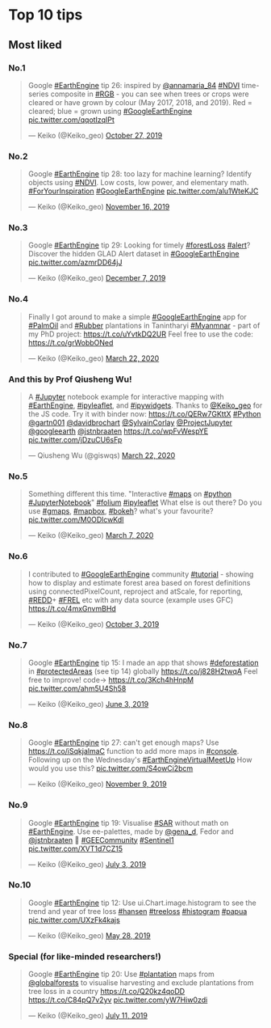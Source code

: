 <!-- Global site tag (gtag.js) - Google Analytics -->
<script async src="https://www.googletagmanager.com/gtag/js?id=UA-151917115-1"></script>
<script>
  window.dataLayer = window.dataLayer || [];
  function gtag(){dataLayer.push(arguments);}
  gtag('js', new Date());

  gtag('config', 'UA-151917115-1');
</script>

# Top 10 tips
## Most liked

### No.1 

<blockquote class="twitter-tweet" data-partner="tweetdeck"><p lang="en" dir="ltr">Google <a href="https://twitter.com/hashtag/EarthEngine?src=hash&amp;ref_src=twsrc%5Etfw">#EarthEngine</a> tip 26: inspired by <a href="https://twitter.com/annamaria_84?ref_src=twsrc%5Etfw">@annamaria_84</a> <a href="https://twitter.com/hashtag/NDVI?src=hash&amp;ref_src=twsrc%5Etfw">#NDVI</a> time-series composite in <a href="https://twitter.com/hashtag/RGB?src=hash&amp;ref_src=twsrc%5Etfw">#RGB</a> - you can see when trees or crops were cleared or have grown by colour (May 2017, 2018, and 2019). Red = cleared; blue = grown using <a href="https://twitter.com/hashtag/GoogleEarthEngine?src=hash&amp;ref_src=twsrc%5Etfw">#GoogleEarthEngine</a> <a href="https://t.co/qqotIzqIPt">pic.twitter.com/qqotIzqIPt</a></p>&mdash; Keiko (@Keiko_geo) <a href="https://twitter.com/Keiko_geo/status/1188451445617713152?ref_src=twsrc%5Etfw">October 27, 2019</a></blockquote>
<script async src="https://platform.twitter.com/widgets.js" charset="utf-8"></script>


### No.2

<blockquote class="twitter-tweet" data-partner="tweetdeck"><p lang="en" dir="ltr">Google <a href="https://twitter.com/hashtag/EarthEngine?src=hash&amp;ref_src=twsrc%5Etfw">#EarthEngine</a> tip 28: too lazy for machine learning? Identify objects using <a href="https://twitter.com/hashtag/NDVI?src=hash&amp;ref_src=twsrc%5Etfw">#NDVI</a>. Low costs, low power, and elementary math. <a href="https://twitter.com/hashtag/ForYourInspiration?src=hash&amp;ref_src=twsrc%5Etfw">#ForYourInspiration</a> <a href="https://twitter.com/hashtag/GoogleEarthEngine?src=hash&amp;ref_src=twsrc%5Etfw">#GoogleEarthEngine</a> <a href="https://t.co/alu1WteKJC">pic.twitter.com/alu1WteKJC</a></p>&mdash; Keiko (@Keiko_geo) <a href="https://twitter.com/Keiko_geo/status/1195713095987019776?ref_src=twsrc%5Etfw">November 16, 2019</a></blockquote>
<script async src="https://platform.twitter.com/widgets.js" charset="utf-8"></script>


### No.3

<blockquote class="twitter-tweet" data-partner="tweetdeck"><p lang="en" dir="ltr">Google <a href="https://twitter.com/hashtag/EarthEngine?src=hash&amp;ref_src=twsrc%5Etfw">#EarthEngine</a> tip 29: Looking for timely <a href="https://twitter.com/hashtag/forestLoss?src=hash&amp;ref_src=twsrc%5Etfw">#forestLoss</a> <a href="https://twitter.com/hashtag/alert?src=hash&amp;ref_src=twsrc%5Etfw">#alert</a>? Discover the hidden GLAD Alert dataset in <a href="https://twitter.com/hashtag/GoogleEarthEngine?src=hash&amp;ref_src=twsrc%5Etfw">#GoogleEarthEngine</a> <a href="https://t.co/azmrDD64jJ">pic.twitter.com/azmrDD64jJ</a></p>&mdash; Keiko (@Keiko_geo) <a href="https://twitter.com/Keiko_geo/status/1203427546198663169?ref_src=twsrc%5Etfw">December 7, 2019</a></blockquote>
<script async src="https://platform.twitter.com/widgets.js" charset="utf-8"></script>


### No.4
<blockquote class="twitter-tweet"><p lang="en" dir="ltr">Finally I got around to make a simple <a href="https://twitter.com/hashtag/GoogleEarthEngine?src=hash&amp;ref_src=twsrc%5Etfw">#GoogleEarthEngine</a> app for <a href="https://twitter.com/hashtag/PalmOil?src=hash&amp;ref_src=twsrc%5Etfw">#PalmOil</a> and <a href="https://twitter.com/hashtag/Rubber?src=hash&amp;ref_src=twsrc%5Etfw">#Rubber</a> plantations in Tanintharyi <a href="https://twitter.com/hashtag/Myanmnar?src=hash&amp;ref_src=twsrc%5Etfw">#Myanmnar</a> - part of my PhD project: <a href="https://t.co/uYvtkDQ2UR">https://t.co/uYvtkDQ2UR</a> Feel free to use the code: <a href="https://t.co/grWobbONed">https://t.co/grWobbONed</a></p>&mdash; Keiko (@Keiko_geo) <a href="https://twitter.com/Keiko_geo/status/1241728998486478850?ref_src=twsrc%5Etfw">March 22, 2020</a></blockquote> <script async src="https://platform.twitter.com/widgets.js" charset="utf-8"></script>

### And this by Prof Qiusheng Wu! 
<blockquote class="twitter-tweet"><p lang="en" dir="ltr">A <a href="https://twitter.com/hashtag/Jupyter?src=hash&amp;ref_src=twsrc%5Etfw">#Jupyter</a> notebook example for interactive mapping with <a href="https://twitter.com/hashtag/EarthEngine?src=hash&amp;ref_src=twsrc%5Etfw">#EarthEngine</a>, <a href="https://twitter.com/hashtag/ipyleaflet?src=hash&amp;ref_src=twsrc%5Etfw">#ipyleaflet</a>, and <a href="https://twitter.com/hashtag/ipywidgets?src=hash&amp;ref_src=twsrc%5Etfw">#ipywidgets</a>. Thanks to <a href="https://twitter.com/Keiko_geo?ref_src=twsrc%5Etfw">@Keiko_geo</a> for the JS code. Try it with binder now: <a href="https://t.co/QERw7GKttX">https://t.co/QERw7GKttX</a> <a href="https://twitter.com/hashtag/Python?src=hash&amp;ref_src=twsrc%5Etfw">#Python</a> <a href="https://twitter.com/gartn001?ref_src=twsrc%5Etfw">@gartn001</a> <a href="https://twitter.com/davidbrochart?ref_src=twsrc%5Etfw">@davidbrochart</a> <a href="https://twitter.com/SylvainCorlay?ref_src=twsrc%5Etfw">@SylvainCorlay</a> <a href="https://twitter.com/ProjectJupyter?ref_src=twsrc%5Etfw">@ProjectJupyter</a> <a href="https://twitter.com/googleearth?ref_src=twsrc%5Etfw">@googleearth</a> <a href="https://twitter.com/jstnbraaten?ref_src=twsrc%5Etfw">@jstnbraaten</a> <a href="https://t.co/wpFvWespYE">https://t.co/wpFvWespYE</a> <a href="https://t.co/jDzuCU6sFp">pic.twitter.com/jDzuCU6sFp</a></p>&mdash; Qiusheng Wu (@giswqs) <a href="https://twitter.com/giswqs/status/1241767209350901760?ref_src=twsrc%5Etfw">March 22, 2020</a></blockquote> <script async src="https://platform.twitter.com/widgets.js" charset="utf-8"></script>


### No.5
<blockquote class="twitter-tweet"><p lang="en" dir="ltr">Something different this time. &quot;Interactive <a href="https://twitter.com/hashtag/maps?src=hash&amp;ref_src=twsrc%5Etfw">#maps</a> on <a href="https://twitter.com/hashtag/python?src=hash&amp;ref_src=twsrc%5Etfw">#python</a> <a href="https://twitter.com/hashtag/JupyterNotebook?src=hash&amp;ref_src=twsrc%5Etfw">#JupyterNotebook</a>&quot; <a href="https://twitter.com/hashtag/folium?src=hash&amp;ref_src=twsrc%5Etfw">#folium</a> <a href="https://twitter.com/hashtag/ipyleaflet?src=hash&amp;ref_src=twsrc%5Etfw">#ipyleaflet</a> What else is out there? Do you use <a href="https://twitter.com/hashtag/gmaps?src=hash&amp;ref_src=twsrc%5Etfw">#gmaps</a>, <a href="https://twitter.com/hashtag/mapbox?src=hash&amp;ref_src=twsrc%5Etfw">#mapbox</a>, <a href="https://twitter.com/hashtag/bokeh?src=hash&amp;ref_src=twsrc%5Etfw">#bokeh</a>? what&#39;s your favourite? <a href="https://t.co/M0ODlcwKdI">pic.twitter.com/M0ODlcwKdI</a></p>&mdash; Keiko (@Keiko_geo) <a href="https://twitter.com/Keiko_geo/status/1236404022715789313?ref_src=twsrc%5Etfw">March 7, 2020</a></blockquote> <script async src="https://platform.twitter.com/widgets.js" charset="utf-8"></script>


### No.6
<blockquote class="twitter-tweet" data-partner="tweetdeck"><p lang="en" dir="ltr">I contributed to <a href="https://twitter.com/hashtag/GoogleEarthEngine?src=hash&amp;ref_src=twsrc%5Etfw">#GoogleEarthEngine</a> community <a href="https://twitter.com/hashtag/tutorial?src=hash&amp;ref_src=twsrc%5Etfw">#tutorial</a> - showing how to display and estimate forest area based on forest definitions using connectedPixelCount, reproject and atScale, for reporting, <a href="https://twitter.com/hashtag/REDD?src=hash&amp;ref_src=twsrc%5Etfw">#REDD</a>+ <a href="https://twitter.com/hashtag/FREL?src=hash&amp;ref_src=twsrc%5Etfw">#FREL</a> etc with any data source (example uses GFC) <a href="https://t.co/4mxGnvmBHd">https://t.co/4mxGnvmBHd</a></p>&mdash; Keiko (@Keiko_geo) <a href="https://twitter.com/Keiko_geo/status/1179719153222991872?ref_src=twsrc%5Etfw">October 3, 2019</a></blockquote>
<script async src="https://platform.twitter.com/widgets.js" charset="utf-8"></script>


### No.7
<blockquote class="twitter-tweet" data-partner="tweetdeck"><p lang="en" dir="ltr">Google <a href="https://twitter.com/hashtag/EarthEngine?src=hash&amp;ref_src=twsrc%5Etfw">#EarthEngine</a> tip 15: I made an app that shows <a href="https://twitter.com/hashtag/deforestation?src=hash&amp;ref_src=twsrc%5Etfw">#deforestation</a> in <a href="https://twitter.com/hashtag/protectedAreas?src=hash&amp;ref_src=twsrc%5Etfw">#protectedAreas</a> (see tip 14) globally <a href="https://t.co/j828H2twqA">https://t.co/j828H2twqA</a> Feel free to improve! code-&gt; <a href="https://t.co/3Kch4hHnpM">https://t.co/3Kch4hHnpM</a> <a href="https://t.co/ahm5U4Sh58">pic.twitter.com/ahm5U4Sh58</a></p>&mdash; Keiko (@Keiko_geo) <a href="https://twitter.com/Keiko_geo/status/1135510020832079875?ref_src=twsrc%5Etfw">June 3, 2019</a></blockquote>
<script async src="https://platform.twitter.com/widgets.js" charset="utf-8"></script>


### No.8
<blockquote class="twitter-tweet" data-partner="tweetdeck"><p lang="en" dir="ltr">Google <a href="https://twitter.com/hashtag/EarthEngine?src=hash&amp;ref_src=twsrc%5Etfw">#EarthEngine</a> tip 27: can&#39;t get enough maps? Use <a href="https://t.co/iSqkjalmaC">https://t.co/iSqkjalmaC</a> function to add more maps in <a href="https://twitter.com/hashtag/console?src=hash&amp;ref_src=twsrc%5Etfw">#console</a>.  Following up on the Wednesday&#39;s <a href="https://twitter.com/hashtag/EarthEngineVirtualMeetUp?src=hash&amp;ref_src=twsrc%5Etfw">#EarthEngineVirtualMeetUp</a> How would you use this? <a href="https://t.co/S4owCi2bcm">pic.twitter.com/S4owCi2bcm</a></p>&mdash; Keiko (@Keiko_geo) <a href="https://twitter.com/Keiko_geo/status/1193175669263552513?ref_src=twsrc%5Etfw">November 9, 2019</a></blockquote>
<script async src="https://platform.twitter.com/widgets.js" charset="utf-8"></script>


### No.9
<blockquote class="twitter-tweet" data-partner="tweetdeck"><p lang="en" dir="ltr">Google <a href="https://twitter.com/hashtag/EarthEngine?src=hash&amp;ref_src=twsrc%5Etfw">#EarthEngine</a> tip 19: Visualise <a href="https://twitter.com/hashtag/SAR?src=hash&amp;ref_src=twsrc%5Etfw">#SAR</a> without math on <a href="https://twitter.com/hashtag/EarthEngine?src=hash&amp;ref_src=twsrc%5Etfw">#EarthEngine</a>. Use ee-palettes, made by <a href="https://twitter.com/gena_d?ref_src=twsrc%5Etfw">@gena_d</a>, Fedor and <a href="https://twitter.com/jstnbraaten?ref_src=twsrc%5Etfw">@jstnbraaten</a> 🙏 <a href="https://twitter.com/hashtag/GEECommunity?src=hash&amp;ref_src=twsrc%5Etfw">#GEECommunity</a> <a href="https://twitter.com/hashtag/Sentinel1?src=hash&amp;ref_src=twsrc%5Etfw">#Sentinel1</a> <a href="https://t.co/XVT1d7CZ15">pic.twitter.com/XVT1d7CZ15</a></p>&mdash; Keiko (@Keiko_geo) <a href="https://twitter.com/Keiko_geo/status/1146543481395040257?ref_src=twsrc%5Etfw">July 3, 2019</a></blockquote>
<script async src="https://platform.twitter.com/widgets.js" charset="utf-8"></script>


### No.10
<blockquote class="twitter-tweet" data-partner="tweetdeck"><p lang="en" dir="ltr">Google <a href="https://twitter.com/hashtag/EarthEngine?src=hash&amp;ref_src=twsrc%5Etfw">#EarthEngine</a> tip 12: Use ui.Chart.image.histogram to see the trend and year of tree loss <a href="https://twitter.com/hashtag/hansen?src=hash&amp;ref_src=twsrc%5Etfw">#hansen</a> <a href="https://twitter.com/hashtag/treeloss?src=hash&amp;ref_src=twsrc%5Etfw">#treeloss</a> <a href="https://twitter.com/hashtag/histogram?src=hash&amp;ref_src=twsrc%5Etfw">#histogram</a> <a href="https://twitter.com/hashtag/papua?src=hash&amp;ref_src=twsrc%5Etfw">#papua</a> <a href="https://t.co/UXzFk4kajs">pic.twitter.com/UXzFk4kajs</a></p>&mdash; Keiko (@Keiko_geo) <a href="https://twitter.com/Keiko_geo/status/1133400695888072706?ref_src=twsrc%5Etfw">May 28, 2019</a></blockquote>
<script async src="https://platform.twitter.com/widgets.js" charset="utf-8"></script>


### Special (for like-minded researchers!)
<blockquote class="twitter-tweet" data-partner="tweetdeck"><p lang="en" dir="ltr">Google <a href="https://twitter.com/hashtag/EarthEngine?src=hash&amp;ref_src=twsrc%5Etfw">#EarthEngine</a> tip 20: Use <a href="https://twitter.com/hashtag/plantation?src=hash&amp;ref_src=twsrc%5Etfw">#plantation</a> maps from <a href="https://twitter.com/globalforests?ref_src=twsrc%5Etfw">@globalforests</a> to visualise harvesting and exclude plantations from tree loss in a country <a href="https://t.co/Q20kz4qoDD">https://t.co/Q20kz4qoDD</a> <a href="https://t.co/C84pQ7v2yv">https://t.co/C84pQ7v2yv</a> <a href="https://t.co/yW7Hiw0zdi">pic.twitter.com/yW7Hiw0zdi</a></p>&mdash; Keiko (@Keiko_geo) <a href="https://twitter.com/Keiko_geo/status/1149325145972125696?ref_src=twsrc%5Etfw">July 11, 2019</a></blockquote>
<script async src="https://platform.twitter.com/widgets.js" charset="utf-8"></script>
